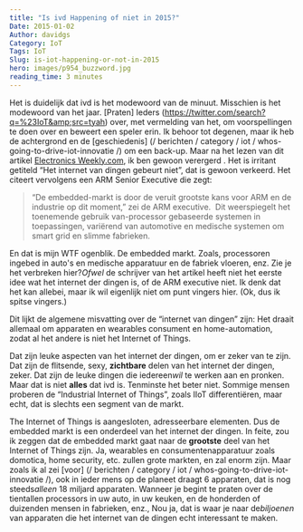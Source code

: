 ```yaml
---
title: "Is ivd Happening of niet in 2015?"
Date: 2015-01-02
Author: davidgs
Category: IoT
Tags: IoT
Slug: is-iot-happening-or-not-in-2015
hero: images/p954_buzzword.jpg
reading_time: 3 minutes
---
```


Het is duidelijk dat ivd is het modewoord van de minuut. Misschien is het modewoord van het jaar. [Praten] Ieders (https://twitter.com/search?q=%23IoT&amp;src=tyah) over, met vermelding van het, om voorspellingen te doen over en beweert een speler erin. Ik behoor tot degenen, maar ik heb de achtergrond en de [geschiedenis] (/ berichten / category / iot / whos-going-to-drive-iot-innovatie /) om een back-up. Maar na het lezen van dit artikel [Electronics Weekly.com](/posts/category/iot/whos-going-to-drive-iot-innovation/), ik ben gewoon verergerd . Het is irritant getiteld “Het internet van dingen gebeurt niet”, dat is gewoon verkeerd. Het citeert vervolgens een ARM Senior Executive die zegt:

> “De embedded-markt is door de veruit grootste kans voor ARM en de industrie op dit moment,” zei de ARM executive.
​
> Dit weerspiegelt het toenemende gebruik van-processor gebaseerde systemen in toepassingen, variërend van automotive en medische systemen om smart grid en slimme fabrieken.

En dat is mijn WTF ogenblik. De embedded markt. Zoals, processoren ingebed in auto's en medische apparatuur en de fabriek vloeren, enz. Zie je het verbreken hier?*Ofwel* de schrijver van het artikel heeft niet het eerste idee wat het internet der dingen is, of de ARM executive niet. Ik denk dat het kan allebei, maar ik wil eigenlijk niet om punt vingers hier. (Ok, dus ik spitse vingers.)

Dit lijkt de algemene misvatting over de “internet van dingen” zijn: Het draait allemaal om apparaten en wearables consument en home-automation, zodat al het andere is niet het Internet of Things.

Dat zijn leuke aspecten van het internet der dingen, om er zeker van te zijn. Dat zijn de flitsende, sexy, **zichtbare** delen van het internet der dingen, zeker. Dat zijn de leuke dingen die iedereen*wil* te werken aan en pronken. Maar dat is niet **alles** dat ivd is. Tenminste het beter niet. Sommige mensen proberen de “Industrial Internet of Things”, zoals IIoT differentiëren, maar echt, dat is slechts een segment van de markt.

The Internet of Things is aangesloten, adresseerbare elementen. Dus de embedded markt is een onderdeel van het internet der dingen. In feite, zou ik zeggen dat de embedded markt gaat naar de **grootste** deel van het Internet of Things zijn. Ja, wearables en consumentenapparatuur zoals domotica, home security, etc. zullen grote markten, en zal enorm zijn. Maar zoals ik al zei [voor] (/ berichten / category / iot / whos-going-to-drive-iot-innovatie /), ook in ieder mens op de planeet draagt 6 apparaten, dat is nog steeds*alleen* 18 miljard apparaten. Wanneer je begint te praten over de tientallen processors in uw auto, in uw keuken, en de honderden of duizenden mensen in fabrieken, enz., Nou ja, dat is waar je naar de*biljoenen* van apparaten die het internet van de dingen echt interessant te maken.

